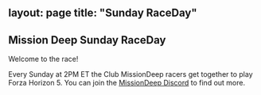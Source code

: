 layout: page
title: "Sunday RaceDay"
---

## Mission Deep Sunday RaceDay

Welcome to the race!

Every Sunday at 2PM ET the Club MissionDeep racers get together to play Forza Horizon 5.
You can join the [MissionDeep Discord](https://t.co/uQa7fOuaKp) to find out more. 

